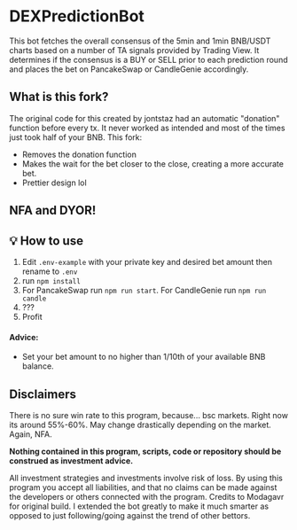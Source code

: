 # DEXPredictionBot

This bot fetches the overall consensus of the 5min and 1min BNB/USDT charts based on a number of TA signals provided by Trading View. It determines if the consensus is a BUY or SELL prior to each prediction round and places the bet on PancakeSwap or CandleGenie accordingly.

## What is this fork?
The original code for this created by jontstaz had an automatic "donation" function before every tx. It never worked as intended and most of the times just took half of your BNB. This fork:
- Removes the donation function
- Makes the wait for the bet closer to the close, creating a more accurate bet.
- Prettier design lol

## NFA and DYOR!

## 💡 How to use

1. Edit `.env-example` with your private key and desired bet amount then rename to `.env`
2. run `npm install`
3. For PancakeSwap run `npm run start`. For CandleGenie run `npm run candle`
5. ???
6. Profit



#### Advice:
- Set your bet amount to no higher than 1/10th of your available BNB balance.


## Disclaimers

There is no sure win rate to this program, because... bsc markets. Right now its around 55%-60%. May change drastically depending on the market. Again, NFA.

**Nothing contained in this program, scripts, code or repository should be construed as investment advice.**

All investment strategies and investments involve risk of loss.
By using this program you accept all liabilities, and that no claims can be made against the developers or others connected with the program.
Credits to Modagavr for original build. I extended the bot greatly to make it much smarter as opposed to just following/going against the trend of other bettors.
